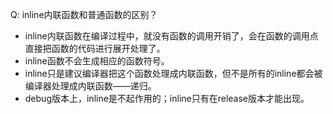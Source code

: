 Q: inline内联函数和普通函数的区别？

- inline内联函数在编译过程中，就没有函数的调用开销了，会在函数的调用点直接把函数的代码进行展开处理了。
- inline函数不会生成相应的函数符号。
- inline只是建议编译器把这个函数处理成内联函数，但不是所有的inline都会被编译器处理成内联函数——递归。
- debug版本上，inline是不起作用的；inline只有在release版本才能出现。